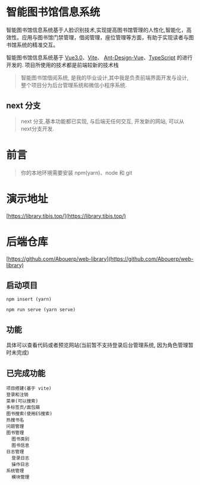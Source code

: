 # 智能图书馆信息系统

智能图书馆信息系统基于人脸识别技术,实现提高图书馆管理的人性化,智能化，高效性。应用与图书馆门禁管理，借阅管理，座位管理等方面，有助于实现读者与图书馆系统的精准交互。


智能图书馆信息系统基于 [Vue3.0](https://github.com/vuejs/vue-next)、[Vite](https://github.com/vitejs/vite)、 [Ant-Design-Vue](https://2x.antdv.com/docs/vue/introduce-cn/)、[TypeScript](https://www.typescriptlang.org/) 的进行开发的. 项目所使用的技术都是前端较新的技术栈

> 智能图书馆借阅系统, 是我的毕业设计,其中我是负责前端界面开发与设计, 整个项目分为后台管理系统和微信小程序系统.

## next 分支
> next 分支,基本功能都已实现, 与后端无任何交互, 开发新的网站, 可以从next分支开发. 
# 前言
> 你的本地环境需要安装 npm(yarn)、node 和 git


# 演示地址
[https://library.tibis.top/](https://library.tibis.top/)

# 后端仓库
[https://github.com/Abouerp/web-library](https://github.com/Abouerp/web-library)

## 启动项目
`npm insert (yarn)`

`npm run serve (yarn serve)`


## 功能
具体可以查看代码或者预览网站(当前暂不支持登录后台管理系统, 因为角色管理暂时未完成)

## 已完成功能
```
项目搭建(基于 vite)
登录和注销
菜单(可以搜索)
多标签页/面包屑
图书搜索(使用ES搜索)
热搜书名
问题管理
图书管理
  图书类别
  图书信息
日志管理
  登录日志
  操作日志
系统管理
  模块管理
```
